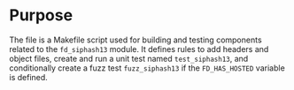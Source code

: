 # Purpose
The file is a Makefile script used for building and testing components related to the `fd_siphash13` module. It defines rules to add headers and object files, create and run a unit test named `test_siphash13`, and conditionally create a fuzz test `fuzz_siphash13` if the `FD_HAS_HOSTED` variable is defined.
